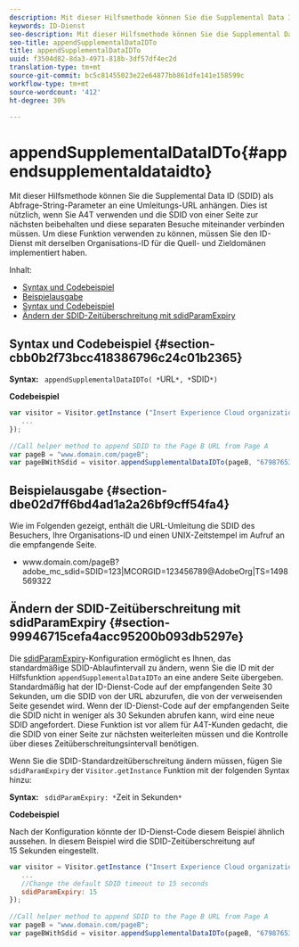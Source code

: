 ```yaml
---
description: Mit dieser Hilfsmethode können Sie die Supplemental Data ID (SDID) als Abfrage-String-Parameter an eine Umleitungs-URL anhängen. Dies ist nützlich, wenn Sie A4T verwenden und die SDID von einer Seite zur nächsten beibehalten und diese separaten Besuche miteinander verbinden müssen. Um diese Funktion verwenden zu können, müssen Sie den ID-Dienst mit derselben Organisations-ID für die Quell- und Zieldomänen implementiert haben.
keywords: ID-Dienst
seo-description: Mit dieser Hilfsmethode können Sie die Supplemental Data ID (SDID) als Abfrage-String-Parameter an eine Umleitungs-URL anhängen. Dies ist nützlich, wenn Sie A4T verwenden und die SDID von einer Seite zur nächsten beibehalten und diese separaten Besuche miteinander verbinden müssen. Um diese Funktion verwenden zu können, müssen Sie den ID-Dienst mit derselben Organisations-ID für die Quell- und Zieldomänen implementiert haben.
seo-title: appendSupplementalDataIDTo
title: appendSupplementalDataIDTo
uuid: f3504d82-8da3-4971-818b-3df57df4ec2d
translation-type: tm+mt
source-git-commit: bc5c81455023e22e64877bb861dfe141e158599c
workflow-type: tm+mt
source-wordcount: '412'
ht-degree: 30%

---
```



# appendSupplementalDataIDTo{#appendsupplementaldataidto}

Mit dieser Hilfsmethode können Sie die Supplemental Data ID (SDID) als Abfrage-String-Parameter an eine Umleitungs-URL anhängen. Dies ist nützlich, wenn Sie A4T verwenden und die SDID von einer Seite zur nächsten beibehalten und diese separaten Besuche miteinander verbinden müssen. Um diese Funktion verwenden zu können, müssen Sie den ID-Dienst mit derselben Organisations-ID für die Quell- und Zieldomänen implementiert haben.

Inhalt:

<ul class="simplelist"> 
 <li> <a href="../../library/get-set/appendsupplementaldataidto.md#section-cbb0b2f73bcc418386796c24c01b2365" format="dita" scope="local"> Syntax und Codebeispiel </a> </li> 
 <li> <a href="../../library/get-set/appendsupplementaldataidto.md#section-dbe02d7ff6bd4ad1a2a26bf9cff54fa4" format="dita" scope="local"> Beispielausgabe </a> </li> 
 <li> <a href="../../library/get-set/appendsupplementaldataidto.md#section-cbb0b2f73bcc418386796c24c01b2365" format="dita" scope="local"> Syntax und Codebeispiel </a> </li> 
 <li> <a href="../../library/get-set/appendsupplementaldataidto.md#section-99946715cefa4acc95200b093db5297e" format="dita" scope="local"> Ändern der SDID-Zeitüberschreitung mit sdidParamExpiry </a> </li> 
</ul>

## Syntax und Codebeispiel {#section-cbb0b2f73bcc418386796c24c01b2365}

**Syntax:** ` appendSupplementalDataIDTo( *`URL`*, *`SDID`*)`

**Codebeispiel**

```js
var visitor = Visitor.getInstance ("Insert Experience Cloud organization ID here",{ 
   ... 
}); 
 
//Call helper method to append SDID to the Page B URL from Page A 
var pageB = "www.domain.com/pageB"; 
var pageBWithSdid = visitor.appendSupplementalDataIDTo(pageB, "67987653465787219");
```

## Beispielausgabe  {#section-dbe02d7ff6bd4ad1a2a26bf9cff54fa4}

Wie im Folgenden gezeigt, enthält die URL-Umleitung die SDID des Besuchers, Ihre Organisations-ID und einen UNIX-Zeitstempel im Aufruf an die empfangende Seite.

<ul class="simplelist"> 
 <li> <span class="codeph"> www.domain.com/pageB?adobe_mc_sdid=SDID=123|MCORGID=123456789@AdobeOrg|TS=1498569322 </span> </li> 
</ul>

## Ändern der SDID-Zeitüberschreitung mit sdidParamExpiry {#section-99946715cefa4acc95200b093db5297e}

Die [sdidParamExpiry](../../library/function-vars/sdidparamexpiry.md#reference-cef3fd03c43b4772b2422e220b40a458)-Konfiguration ermöglicht es Ihnen, das standardmäßige SDID-Ablaufintervall zu ändern, wenn Sie die ID mit der Hilfsfunktion `appendSupplementalDataIDTo` an eine andere Seite übergeben. Standardmäßig hat der ID-Dienst-Code auf der empfangenden Seite 30 Sekunden, um die SDID von der URL abzurufen, die von der verweisenden Seite gesendet wird. Wenn der ID-Dienst-Code auf der empfangenden Seite die SDID nicht in weniger als 30 Sekunden abrufen kann, wird eine neue SDID angefordert. Diese Funktion ist vor allem für A4T-Kunden gedacht, die die SDID von einer Seite zur nächsten weiterleiten müssen und die Kontrolle über dieses Zeitüberschreitungsintervall benötigen.

Wenn Sie die SDID-Standardzeitüberschreitung ändern müssen, fügen Sie `sdidParamExpiry` der `Visitor.getInstance` Funktion mit der folgenden Syntax hinzu:

**Syntax:** ` sdidParamExpiry: *`Zeit in Sekunden`*`

**Codebeispiel**

Nach der Konfiguration könnte der ID-Dienst-Code diesem Beispiel ähnlich aussehen. In diesem Beispiel wird die SDID-Zeitüberschreitung auf 15 Sekunden eingestellt.

```js
var visitor = Visitor.getInstance ("Insert Experience Cloud organization ID here",{ 
   ... 
   //Change the default SDID timeout to 15 seconds 
   sdidParamExpiry: 15 
}); 
 
//Call helper method to append SDID to the Page B URL from Page A 
var pageB = "www.domain.com/pageB"; 
var pageBWithSdid = visitor.appendSupplementalDataIDTo(pageB, "67987653465787219"); 
```

